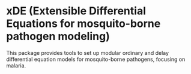 # xDE (Extensible Differential Equations for mosquito-borne pathogen modeling)

This package provides tools to set up modular ordinary and delay differential equation 
models for mosquito-borne pathogens, focusing on malaria.
